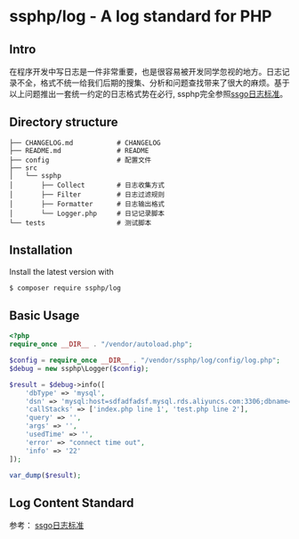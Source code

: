 # ssphp/log - A log standard for PHP

## Intro
在程序开发中写日志是一件非常重要，也是很容易被开发同学忽视的地方。日志记录不全，格式不统一给我们后期的搜集、分析和问题查找带来了很大的麻烦。基于以上问题推出一套统一约定的日志格式势在必行,
ssphp完全参照<a href="https://github.com/ssgo/standard/blob/master/log.md">ssgo日志标准</a>。

## Directory structure

```
├── CHANGELOG.md           # CHANGELOG
├── README.md              # README
├── config                 # 配置文件            
├── src                
│   └── ssphp   
│       ├── Collect        # 日志收集方式
│       ├── Filter         # 日志过滤规则
│       ├── Formatter      # 日志输出格式
│       └── Logger.php     # 日记记录脚本
└── tests                  # 测试脚本

```

## Installation

Install the latest version with

```bash
$ composer require ssphp/log
```

## Basic Usage

```php
<?php
require_once __DIR__ . "/vendor/autoload.php";

$config = require_once __DIR__ . "/vendor/ssphp/log/config/log.php";
$debug = new ssphp\Logger($config);

$result = $debug->info([
    'dbType' => 'mysql',
    'dsn' => 'mysql:host=sdfadfadsf.mysql.rds.aliyuncs.com:3306;dbname=temp',
    'callStacks' => ['index.php line 1', 'test.php line 2'],
    'query' => '',
    'args' => '',
    'usedTime' => '',
    'error' => "connect time out",
    'info' => '22'
]);

var_dump($result);
```

## Log Content Standard
参考： <a href="https://github.com/ssgo/standard/blob/master/log.md">ssgo日志标准</a>